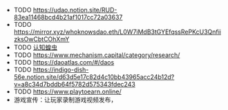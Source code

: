 - TODO https://udao.notion.site/RUD-83ea11468bcd4b21af1017cc72a03637
- TODO https://mirror.xyz/whoknowsdao.eth/L0W7iMdB3tGYEfqssRePKcU3QnfiizksOwCbtCOhXmY
- TODO [认知蝗虫](https://buidlerdao.notion.site/94957d0ab12c4d82aab8840ed7c34f96)
- TODO https://www.mechanism.capital/category/research/
- TODO https://daoatlas.com/#/daos
- TODO https://indigo-dish-56e.notion.site/d63d5e17c82d4c10bb43965acc24b12d?v=a8c34d7bddb64f5782d575343fdec243
- TODO https://www.playtoearn.online/
- 游戏宣传：让玩家录制游戏视频发布，